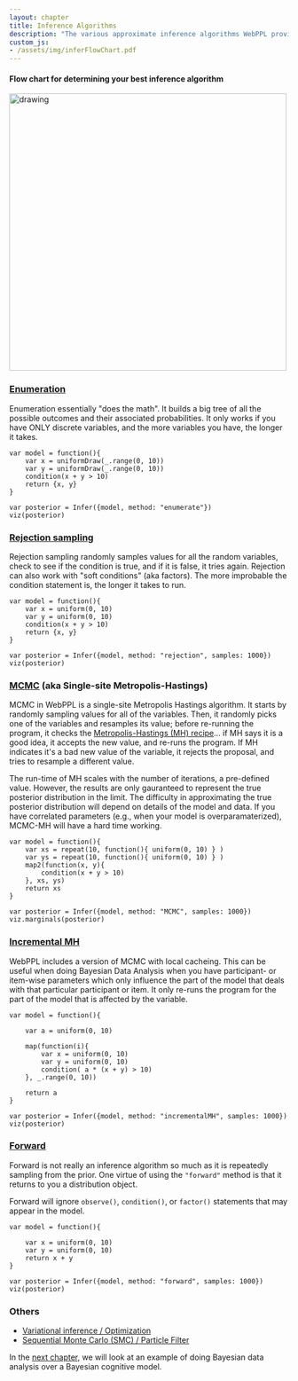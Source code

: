 ```yaml
---
layout: chapter
title: Inference Algorithms
description: "The various approximate inference algorithms WebPPL provides and the classes of programs for which they are each best suited."
custom_js:
- /assets/img/inferFlowChart.pdf
---
```


#### Flow chart for determining your best inference algorithm

<img src="/bdappl2018/assets/img/inferFlowChart.png" alt="drawing" width="500px"/>

<!-- ![img](/bdappl2018/assets/img/inferFlowChart.png) -->

### [Enumeration](https://webppl.readthedocs.io/en/master/inference/methods.html#enumeration)

Enumeration essentially "does the math". It builds a big tree of all the possible outcomes and their associated probabilities. It only works if you have ONLY discrete variables, and the more variables you have, the longer it takes.

~~~~
var model = function(){
	var x = uniformDraw(_.range(0, 10))
	var y = uniformDraw(_.range(0, 10))
	condition(x + y > 10)
	return {x, y}
}

var posterior = Infer({model, method: "enumerate"})
viz(posterior)
~~~~

### [Rejection sampling](https://webppl.readthedocs.io/en/master/inference/methods.html#rejection-sampling)

Rejection sampling randomly samples values for all the random variables, check to see if the condition is true, and if it is false, it tries again. Rejection can also work with "soft conditions" (aka factors). The more improbable the condition statement is, the longer it takes to run.

~~~~
var model = function(){
	var x = uniform(0, 10)
	var y = uniform(0, 10)
	condition(x + y > 10)
	return {x, y}
}

var posterior = Infer({model, method: "rejection", samples: 1000})
viz(posterior)
~~~~

### [MCMC](https://webppl.readthedocs.io/en/master/inference/methods.html#mcmc) (aka Single-site Metropolis-Hastings)

MCMC in WebPPL is a single-site Metropolis Hastings algorithm. It starts by randomly sampling values for all of the variables. Then, it randomly picks one of the variables and resamples its value; before re-running the program, it checks the [Metropolis-Hastings (MH) recipe](https://en.wikipedia.org/wiki/Metropolis–Hastings_algorithm)... if MH says it is a good idea, it accepts the new value, and re-runs the program. If MH indicates it's a bad new value of the variable, it rejects the proposal, and tries to resample a different value. 

The run-time of MH scales with the number of iterations, a pre-defined value. However, the results are only gauranteed to represent the true posterior distribution in the limit. The difficulty in approximating the true posterior distribution will depend on details of the model and data. If you have correlated parameters (e.g., when your model is overparamaterized), MCMC-MH will have a hard time working.

~~~~
var model = function(){
	var xs = repeat(10, function(){ uniform(0, 10) } )
	var ys = repeat(10, function(){ uniform(0, 10) } )
	map2(function(x, y){
		condition(x + y > 10)
	}, xs, ys)
	return xs
}

var posterior = Infer({model, method: "MCMC", samples: 1000})
viz.marginals(posterior)
~~~~


### [Incremental MH](https://webppl.readthedocs.io/en/master/inference/methods.html#incremental-mh)

WebPPL includes a version of MCMC with local cacheing. This can be useful when doing Bayesian Data Analysis when you have participant- or item-wise parameters which only influence the part of the model that deals with that particular participant or item. It only re-runs the program for the part of the model that is affected by the variable. 


~~~~
var model = function(){

	var a = uniform(0, 10)

	map(function(i){
		var x = uniform(0, 10)
		var y = uniform(0, 10)
		condition( a * (x + y) > 10)
	}, _.range(0, 10))

	return a
}

var posterior = Infer({model, method: "incrementalMH", samples: 1000})
viz(posterior)
~~~~


### [Forward](https://webppl.readthedocs.io/en/master/inference/methods.html#forward-sampling)

Forward is not really an inference algorithm so much as it is repeatedly sampling from the prior. One virtue of using the `"forward"` method is that it returns to you a distribution object.

Forward will ignore `observe()`, `condition()`, or `factor()` statements that may appear in the model. 

~~~~
var model = function(){

	var x = uniform(0, 10)
	var y = uniform(0, 10)
	return x + y 
}

var posterior = Infer({model, method: "forward", samples: 1000})
viz(posterior)
~~~~

### Others

- [Variational inference / Optimization](https://webppl.readthedocs.io/en/master/inference/methods.html#optimization)
- [Sequential Monte Carlo (SMC) / Particle Filter](https://webppl.readthedocs.io/en/master/inference/methods.html#smc)

In the [next chapter](08-bda-bcm.html), we will look at an example of doing Bayesian data analysis over a Bayesian cognitive model.
